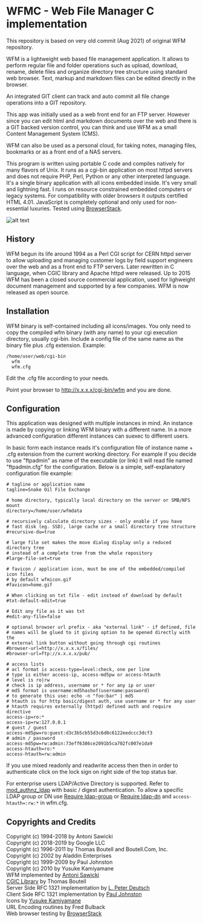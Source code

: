 # WFMC - Web File Manager C implementation
This repository is based on very old commit (Aug 2021) of original WFM repository.

WFM is a lightweight web based file management application. It allows to perform
regular file and folder operations such as upload, download, rename, delete files
and organize directory tree structure using standard web browser. Text, markup and
markdown files can be edited directly in the browser. 

An integrated GIT client can track and auto commit all file change operations
into a GIT repository.

This app was initially used as a web front end for an FTP server. However since you
can edit html and markdown documents over the web and there is a GIT backed
version control, you can think and use WFM as a small Content Management System (CMS).

WFM can also be used as a personal cloud, for taking notes, managing files, bookmarks
or as a front end of a NAS servers.

This program is written using portable C code and compiles natively
for many flavors of Unix. It runs as a cgi-bin application on most httpd servers
and does not require PHP, Perl, Python or any other interpreted language. It's a single
binary application with all icons embedded inside. It's very small and lightning fast.
I runs on resource constrained embedded computers or legacy systems. For compatibility
with older browsers it outputs certified HTML 4.01. JavaScript is completely optional
and only used for non-essential luxuries. Tested using [BrowserStack](http://www.browserstack.com/).

![alt text](https://raw.githubusercontent.com/tenox7/wfm/master/screenshot.png "WFM Screenshot")

## History
WFM begun its life around 1994 as a Perl CGI script for CERN httpd
server to allow uploading and managing customer logs by field support
engineers over the web and as a front end to FTP servers. Later rewritten in
C language, when CGIC library and Apache httpd were released. Up to 2015 WFM
has been a closed source commercial application, used for lighweight document
management and supported by a few companies. WFM is now released as open source.


## Installation
WFM binary is self-contained including all icons/images. You only need
to copy the compiled wfm binary (with any name) to your cgi execution
directory, usually cgi-bin. Include a config file of the same name as the
binary file plus .cfg extension. Example:

    /home/user/web/cgi-bin
      wfm
      wfm.cfg

Edit the .cfg file according to your needs.

Point your browser to http://x.x.x.x/cgi-bin/wfm and you are done.

## Configuration
This application was designed with multiple instances in mind. An instance
is made by copying or linking WFM binary with a different name. In a more
advanced configuration different instances can suexec to different users.

In basic form each instance reads it's configuration file of 
instance name + .cfg extension from the current working directory.
For example if you decide to use "ftpadmin" as name of the executable
(or link) it will read file named "ftpadmin.cfg" for the configuration.
Below is a simple, self-explanatory configuration file example:

    # tagline or application name
    tagline=Snake Oil File Exchange

    # home directory, typically local directory on the server or SMB/NFS mount
    directory=/home/user/wfmdata

    # recursively calculate directory sizes - only enable if you have
    # fast disk (eg. SSD), large cache or a small directory tree structure
    #recursive-du=true

    # large file set makes the move dialog display only a reduced directory tree
    # instead of a complete tree from the whole repository
    #large-file-set=true

    # favicon / application icon, must be one of the embedded/compiled icon files
    # by default wfmicon.gif
    #favicon=home.gif

    # When clicking on txt file - edit instead of download by default
    #txt-default-edit=true

    # Edit any file as it was txt
    #edit-any-file=false

    # optional browser url prefix - aka "external link" - if defined, file
    # names will be glued to it giving option to be opened directly with the
    # external link button without going through cgi routines
    #browser-url=http://x.x.x.x/files/
    #browser-url=ftp://x.x.x.x/pub/

    # access lists 
    # acl format is access-type=level:check, one per line
    # type is either access-ip, access-md5pw or access-htauth
    # level is ro|rw
    # check is ip address, username or * for any ip or user
    # md5 format is username:md5hashof(username:password) 
    # to generate this use: echo -n "foo:bar" | md5
    # htauth is for http basic/digest auth, use username or * for any user
    # htauth requires externally (httpd) defined auth and require directive
    access-ip=ro:*
    access-ip=rw:127.0.0.1
    # guest / guest
    access-md5pw=ro:guest:d3c3b5cb55d3c6d0c6122eedccc3dcf3
    # admin / password
    access-md5pw=rw:admin:73eff6386ce2091b5ca702fc007e1da9
    access-htauth=ro:*
    access-htauth=rw:admin

If you use mixed readonly and readwrite access then then in order to authenticate
click on the lock sign on right side of the top status bar.

For enterprise users LDAP/Active Directory is supported. 
Refer to [mod_authnz_ldap](https://httpd.apache.org/docs/2.4/mod/mod_authnz_ldap.html) 
with basic / digest authentication. To allow a specific LDAP group or DN use
[Require ldap-group](https://httpd.apache.org/docs/2.4/mod/mod_authnz_ldap.html#reqgroup) 
or [Require ldap-dn](https://httpd.apache.org/docs/2.4/mod/mod_authnz_ldap.html#reqdn) 
and `access-htauth=:rw:*` in wfm.cfg.

## Copyrights and Credits
Copyright (c) 1994-2018 by Antoni Sawicki  
Copyright (c) 2018-2019 by Google LLC  
Copyright (c) 1996-2011 by Thomas Boutell and Boutell.Com, Inc.  
Copyright (c) 2002 by Aladdin Enterprises  
Copyright (c) 1999-2009 by Paul Johnston  
Copyright (c) 2010 by Yusuke Kamiyamane  
WFM implemented by [Antoni Sawicki](http://www.tenox.net/)  
[CGIC Library](https://www.boutell.com/cgic/) by Thomas Boutell  
Server Side RFC 1321 implementation by [L. Peter Deutsch](https://sourceforge.net/projects/libmd5-rfc/files/)  
Client Side RFC 1321 implementation by [Paul Johnston](http://pajhome.org.uk/crypt/md5/index.html)  
Icons by [Yusuke Kamiyamane](http://p.yusukekamiyamane.com/)  
URL Encoding routines by Fred Bulback  
Web browser testing by [BrowserStack](http://www.browserstack.com/)  

